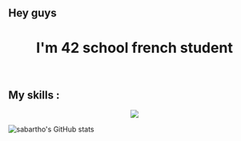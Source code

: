 ## Hey guys

<h1 align="center">I'm 42 school french student</h1>
<br/>
<h2>My skills : </h2>

<p align="center">
  <a href="https://skillicons.dev">
    <img src="https://skillicons.dev/icons?i=git,github,c,cpp,java,js,py,docker,linux,vim,neovim,eclipse,vscode&perline=9"/>
  </a>
<br/>
  
  ![sabartho's GitHub stats](https://github-readme-stats.vercel.app/api?username=TFHD&show_icons=true&theme=radical)
</p>


<!--
**TFHD/TFHD** is a ✨ _special_ ✨ repository because its `README.md` (this file) appears on your GitHub profile.

Here are some ideas to get you started:

- 🔭 I’m currently working on ...
- 🌱 I’m currently learning ...
- 👯 I’m looking to collaborate on ...
- 🤔 I’m looking for help with ...
- 💬 Ask me about ...
- 📫 How to reach me: ...
- 😄 Pronouns: ...
- ⚡ Fun fact: ...
-->
